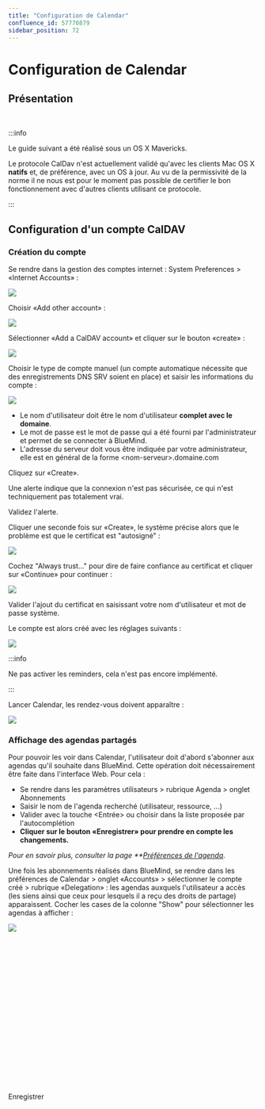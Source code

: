 ```yaml
---
title: "Configuration de Calendar"
confluence_id: 57770879
sidebar_position: 72
---
```

# Configuration de Calendar


## Présentation

 


:::info

Le guide suivant a été réalisé sous un OS X Mavericks.

Le protocole CalDav n'est actuellement validé qu'avec les clients Mac OS X **natifs** et, de préférence, avec un OS à jour. Au vu de la permissivité de la norme il ne nous est pour le moment pas possible de certifier le bon fonctionnement avec d'autres clients utilisant ce protocole.

:::


## Configuration d'un compte CalDAV

### Création du compte

Se rendre dans la gestion des comptes internet : System Preferences > «Internet Accounts» :

![](../../../../attachments/57770879/57770888.png)

Choisir «Add other account» :

![](../../../../attachments/57770879/57770887.png)

Sélectionner «Add a CalDAV account» et cliquer sur le bouton «create» :

![](../../../../attachments/57770879/57770886.png)

Choisir le type de compte manuel (un compte automatique nécessite que des enregistrements DNS SRV soient en place) et saisir les informations du compte :

![](../../../../attachments/57770879/57770885.png)

- Le nom d'utilisateur doit être le nom d'utilisateur **complet **avec le domaine****. 
- Le mot de passe est le mot de passe qui a été fourni par l'administrateur et permet de se connecter à BlueMind.
- L'adresse du serveur doit vous être indiquée par votre administrateur, elle est en général de la forme &lt;nom-serveur>.domaine.com 


Cliquez sur «Create».

Une alerte indique que la connexion n'est pas sécurisée, ce qui n'est techniquement pas totalement vrai.

Validez l'alerte.

Cliquer une seconde fois sur «Create», le système précise alors que le problème est que le certificat est "autosigné" :

![](../../../../attachments/57770879/57770884.png)

Cochez "Always trust..." pour dire de faire confiance au certificat et cliquer sur «Continue» pour continuer :

![](../../../../attachments/57770879/57770883.png)

Valider l'ajout du certificat en saisissant votre nom d'utilisateur et mot de passe système.

Le compte est alors créé avec les réglages suivants :

![](../../../../attachments/57770879/57770882.png)


:::info

Ne pas activer les reminders, cela n'est pas encore implémenté.

:::

Lancer Calendar, les rendez-vous doivent apparaître :

![](../../../../attachments/57770879/57770881.png)

### Affichage des agendas partagés

Pour pouvoir les voir dans Calendar, l'utilisateur doit d'abord s'abonner aux agendas qu'il souhaite dans BlueMind. Cette opération doit nécessairement être faite dans l'interface Web.
Pour cela :

- Se rendre dans les paramètres utilisateurs > rubrique Agenda > onglet Abonnements
- Saisir le nom de l'agenda recherché (utilisateur, ressource, ...)
- Valider avec la touche &lt;Entrée> ou choisir dans la liste proposée par l'autocomplétion
- **Cliquer sur le bouton «Enregistrer» pour prendre en compte les changements.**


*Pour en savoir plus, consulter la page **[Préférences de l'agenda](/Guide_de_l_utilisateur/L_agenda/Préférences_de_l_agenda/)*.

Une fois les abonnements réalisés dans BlueMind, se rendre dans les préférences de Calendar > onglet «Accounts» > sélectionner le compte créé > rubrique «Delegation» : les agendas auxquels l'utilisateur a accès (les siens ainsi que ceux pour lesquels il a reçu des droits de partage) apparaissent.
Cocher les cases de la colonne "Show" pour sélectionner les agendas à afficher :

![](../../../../attachments/57770879/57770880.png)

 


 

 

 

 

 

 

 

 

 

Enregistrer

